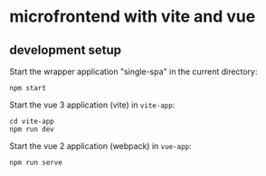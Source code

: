 # microfrontend with vite and vue

## development setup

Start the wrapper application "single-spa" in the current directory: 
```
npm start
```

Start the vue 3 application (vite) in `vite-app`:
```
cd vite-app
npm run dev
```

Start the vue 2 application (webpack) in `vue-app`:
```
npm run serve
```